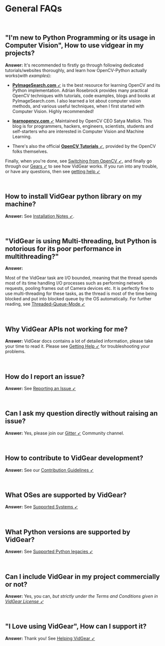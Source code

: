 <!--
===============================================
vidgear library source-code is deployed under the Apache 2.0 License:

Copyright (c) 2019-2020 Abhishek Thakur(@abhiTronix) <abhi.una12@gmail.com>

Licensed under the Apache License, Version 2.0 (the "License");
you may not use this file except in compliance with the License.
You may obtain a copy of the License at

   http://www.apache.org/licenses/LICENSE-2.0

Unless required by applicable law or agreed to in writing, software
distributed under the License is distributed on an "AS IS" BASIS,
WITHOUT WARRANTIES OR CONDITIONS OF ANY KIND, either express or implied.
See the License for the specific language governing permissions and
limitations under the License.
===============================================
-->

# General FAQs


&nbsp;


## "I'm new to Python Programming or its usage in Computer Vision", How to use vidgear in my projects?

**Answer:** It's recommended to firstly go through following dedicated tutorials/websites thoroughly, and learn how OpenCV-Python actually works(_with examples_):

- [**PyImageSearch.com** ➶](https://www.pyimagesearch.com/) is the best resource for learning OpenCV and its Python implementation. Adrian Rosebrock provides many practical OpenCV techniques with tutorials, code examples, blogs and books at PyImageSearch.com.  I also learned a lot about computer vision methods, and various useful techniques, when I first started with Computer Vision. Highly recommended!

- [**learnopencv.com** ➶](https://www.learnopencv.com)  Maintained by OpenCV CEO Satya Mallick. This blog is for programmers, hackers, engineers, scientists, students and self-starters who are interested in Computer Vision and Machine Learning.

- There's also the official [**OpenCV Tutorials** ➶](https://opencv-python-tutroals.readthedocs.io/en/latest/py_tutorials/py_tutorials.html), provided by the OpenCV folks themselves.

Finally, when you're done, see [Switching from OpenCV ➶](../../switch_from_cv/), and finally go through our [Gears ➶](../../gears/#gears-what-are-these) to see how VidGear works. If you run into any trouble, or have any questions, then see [getting help ➶](../get_help)

&nbsp;

## How to install VidGear python library on my machine?

**Answer:** See [Installation Notes ➶](../../installation/).

&nbsp;

## "VidGear is using Multi-threading, but Python is notorious for its poor performance in multithreading?"

**Answer:** 

Most of the VidGear task are I/O bounded, meaning that the thread spends most of its time handling I/O processes such as performing network requests, pooling frames out of Camera devices etc. It is perfectly fine to use multi-threading for these tasks, as the thread is most of the time being blocked and put into blocked queue by the OS automatically. For further reading, see [Threaded-Queue-Mode ➶](../../bonus/TQM/)

&nbsp;

## Why VidGear APIs not working for me?

**Answer:** VidGear docs contains a lot of detailed information, please take your time to read it. Please see [Getting Help ➶](../../help/get_help/) for troubleshooting your problems.

&nbsp;

## How do I report an issue?

**Answer:** See [Reporting an Issue ➶](../../contribution/issue/)

&nbsp;

## Can I ask my question directly without raising an issue?

**Answer:** Yes, please join our [Gitter ➶](https://gitter.im/vidgear/community) Community channel.

&nbsp;

## How to contribute to VidGear development?

**Answer:** See our [Contribution Guidelines ➶](../../contribution/PR/)

&nbsp;

## What OSes are supported by VidGear?

**Answer:** See [Supported Systems ➶](../../installation/#supported-systems)

&nbsp;

## What Python versions are supported by VidGear?

**Answer:** See [Supported Python legacies ➶](../../installation/#supported-python-legacies)

&nbsp;

## Can I include VidGear in my project commercially or not?

**Answer:** Yes, you can, *but strictly under the Terms and Conditions given in [VidGear License ➶](https://github.com/abhiTronix/vidgear/blob/master/LICENSE)*

&nbsp;

## "I Love using VidGear", How can I support it?

**Answer:** Thank you! See [Helping VidGear ➶](../../help/#helping-vidgear)  

&nbsp;